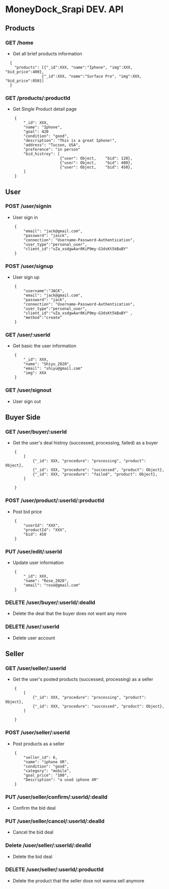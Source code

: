 # MoneyDock_Srapi DEV. API

## Products

### GET	/home
* Get all brief products information 

``` 
  {
  	"products": [{"_id":XXX, "name":"Iphone", "img":XXX, "bid_price":400},
   				{"_id":XXX, "name":"Surface Pro", "img":XXX, "bid_price":850}]
  }
```

### GET /products/:productId
* Get Single Product detail page

```
	{
		"_id": XXX,
		"name": "Iphone",
		"goal": 420
		"condition": "good",
		"description": "This is a great Iphone!",
		"address": "Tucson, USA",
		"preference": "in person"
		"bid_histroy": [
						{"user": Object,	"bid": 120},
						{"user": Object,	"bid": 400},
						{"user": Object,	"bid": 450},
		]
	}

```

## User

### POST /user/signin
* User sign in

```
	{
	    "email": "jack@gmail.com",
	    "password": "jasck",
	    "connection": "Username-Password-Authentication",
	    "user_type":"personal_user",
	    "client_id":"vZa_xsdgwAar0KiP9my-G3dsKt5kBuBY" 
	}

```

### POST /user/signup
* User sign up 

```	
	{   
		"username":"JACK",
	    "email": "jack@gmail.com",
	    "password": "jack",
	    "connection": "Username-Password-Authentication",
	    "user_type":"personal_user",
	    "client_id":"vZa_xsdgwAar0KiP9my-G3dsKt5kBuBY" ,
	    "method":"create"
	}
```

### GET /user/:userId
* Get basic the user information

```
	{
		"_id": XXX,
		"name": "Shiyu_2020",
		"email": "shiyu@gmail.com"
		"img": XXX
	}
``` 

### GET /user/signout
* User sign out

## Buyer Side

### GET /user/buyer/:userId
* Get the user's deal histroy (successed, processing, failed) as a buyer

```
	{
		[
			{"_id": XXX, "procedure": "processing", "product": Object},
			{"_id": XXX, "procedure": "successed", "product": Object},
			{"_id": XXX, "procedure": "failed", "product": Object},
		]
			
	}
```

### POST /user/product/:userId/:productId
* Post bid price

```
	{   
		"userId": "XXX",
		"productId": "XXX",
		"bid": 450
	}
```

### PUT /user/edit/:userId
* Update user information 

```
	{
		"_id": XXX,
		"name": "Rose_2020",
		"email": "rose@gmail.com"
	}
```

### DELETE /user/buyer/:userId/:dealId
* Delete the deal that the buyer does not want any more

### DELETE /user/:userId
* Delete user account



## Seller


### GET /user/seller/:userId
* Get the user's posted products (successed, processing) as a seller

```
	{
		[
			{"_id": XXX, "procedure": "processing", "product": Object},
			{"_id": XXX, "procedure": "successed", "product": Object},
		]
			
	}
```


### POST /user/seller/:userId
* Post products as a seller

```
	{
		"seller_id": 6,
		"name": "iphone XR",
		"condition": "good",
		"category": "mobile",
		"goal_price": "100",
		"Description": "a used iphone XR"
	}
```


### PUT /user/seller/confirm/:userId/:dealId
* Confirm the bid deal


### PUT /user/seller/cancel/:userId/:dealId
* Cancel the bid deal


### Delete /user/seller/:userId/:dealId
* Delete the bid deal

### DELETE /user/seller/:userId/:productId
* Delete the product that the seller dose not wanna sell anymore

